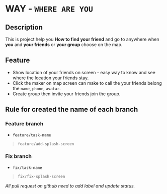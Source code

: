 # WAY - `WHERE ARE YOU`

## Description
This is project help you __How to find your friend__ and go to anywhere when __you__ and __your friends__ or __your group__ choose on the map.

## Feature

* Show location of your friends on screen - easy way to know and see where the location your friends stay.
* Click the maker on map screen can make to call the your friends belong the `name`, `phone`, `avatar`.
* Create group then invite your friends join the group.

## Rule for created the name of each branch

### Feature branch

* `feature/task-name`

> `feature/add-splash-screen`


### Fix branch

* `fix/task-name`

> `fix/fix-splash-screen`

*_All pull request on github need to add label and update status._*
